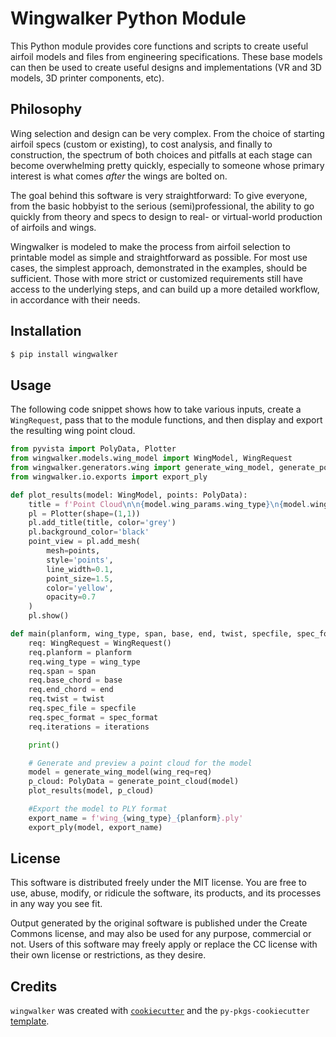 # Wingwalker Python Module

This Python module provides core functions and scripts to create useful airfoil models
and files from engineering specifications.  These base models can then be used to 
create useful designs and implementations (VR and 3D models, 3D printer components, etc).

## Philosophy

Wing selection and design can be very complex.  From the choice of starting
airfoil specs (custom or existing), to cost analysis, and finally to construction, the spectrum of
both choices and pitfalls at each stage can become overwhelming pretty quickly, especially to 
someone whose primary interest is what comes _after_ the wings are bolted on. 

The goal behind this software is very straightforward:  To give everyone, from 
the basic hobbyist to the serious (semi)professional, the ability to go quickly from theory and
specs to design to real- or virtual-world production of airfoils and wings.

Wingwalker is modeled to make the process from airfoil selection to printable model as simple and straightforward
as possible.  For most use cases, the simplest approach, demonstrated in the examples, should be sufficient.  Those with more
strict or customized requirements still have access to the underlying steps, and can build up a more detailed workflow, in accordance
with their needs.

## Installation

```bash
$ pip install wingwalker
```

## Usage

The following code snippet shows how to take various inputs, create a `WingRequest`, pass that to the module functions,
and then display and export the resulting wing point cloud.

```python
from pyvista import PolyData, Plotter
from wingwalker.models.wing_model import WingModel, WingRequest
from wingwalker.generators.wing import generate_wing_model, generate_point_cloud
from wingwalker.io.exports import export_ply

def plot_results(model: WingModel, points: PolyData):
    title = f'Point Cloud\n\n{model.wing_params.wing_type}\n{model.wing_params.planform.name}'
    pl = Plotter(shape=(1,1))
    pl.add_title(title, color='grey')
    pl.background_color='black'
    point_view = pl.add_mesh(
        mesh=points,
        style='points',
        line_width=0.1,
        point_size=1.5,
        color='yellow',
        opacity=0.7
    )
    pl.show()

def main(planform, wing_type, span, base, end, twist, specfile, spec_format, iterations):    
    req: WingRequest = WingRequest()
    req.planform = planform
    req.wing_type = wing_type
    req.span = span
    req.base_chord = base
    req.end_chord = end
    req.twist = twist
    req.spec_file = specfile
    req.spec_format = spec_format
    req.iterations = iterations

    print()

    # Generate and preview a point cloud for the model
    model = generate_wing_model(wing_req=req)
    p_cloud: PolyData = generate_point_cloud(model)
    plot_results(model, p_cloud)

    #Export the model to PLY format
    export_name = f'wing_{wing_type}_{planform}.ply'
    export_ply(model, export_name)
```

## License

This software is distributed freely under the MIT license.  You are free to use, abuse, modify, 
or ridicule the software, its products, and its processes in any way you see fit.

Output generated by the original software is published under the Create Commons license, and may
also be used for any purpose, commercial or not.  Users of this software may freely apply or replace the CC 
license with their own license or restrictions, as they desire.

## Credits

`wingwalker` was created with [`cookiecutter`](https://cookiecutter.readthedocs.io/en/latest/) and the `py-pkgs-cookiecutter` [template](https://github.com/py-pkgs/py-pkgs-cookiecutter).
